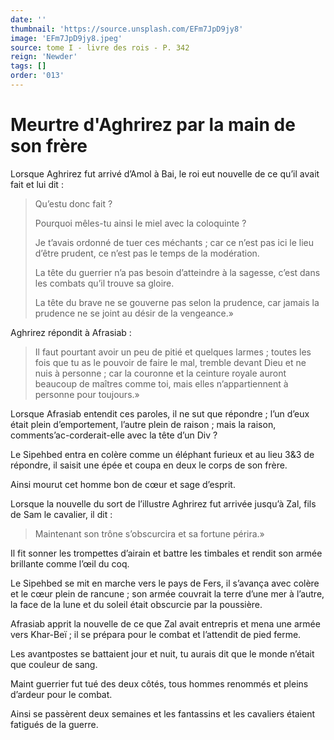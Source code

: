 ```yaml
---
date: ''
thumbnail: 'https://source.unsplash.com/EFm7JpD9jy8'
image: 'EFm7JpD9jy8.jpeg'
source: tome I - livre des rois - P. 342
reign: 'Newder'
tags: []
order: '013'
---
```


# Meurtre d'Aghrirez par la main de son frère

Lorsque Aghrirez fut arrivé d’Amol à Bai, le roi eut nouvelle de ce qu’il avait fait et lui dit :

> Qu’estu donc fait ?
>
> Pourquoi mêles-tu ainsi le miel avec la coloquinte ?
>
> Je t’avais ordonné de tuer ces méchants ; car ce n’est pas ici le lieu d’être prudent, ce n’est pas le temps de la modération.
>
> La tête du guerrier n’a pas besoin d’atteindre à la sagesse, c’est dans les combats qu’il trouve sa gloire.
>
> La tête du brave ne se gouverne pas selon la prudence, car jamais la prudence ne se joint au désir de la vengeance.»

Aghrirez répondit à Afrasiab :

> Il faut pourtant avoir un peu de pitié et quelques larmes ; toutes les fois que tu as le pouvoir de faire le mal, tremble devant Dieu et ne nuis à personne ; car la couronne et la ceinture royale auront beaucoup de maîtres comme toi, mais elles n’appartiennent à personne pour toujours.»

Lorsque Afrasiab entendit ces paroles, il ne sut que répondre ; l’un d’eux était plein d’emportement, l’autre plein de raison ; mais la raison, comments’ac-corderait-elle avec la tête d’un Div ?

Le Sipehbed entra en colère comme un éléphant furieux et au lieu 3&3 de répondre, il saisit une épée et coupa en deux le corps de son frère.

Ainsi mourut cet homme bon de cœur et sage d’esprit.

Lorsque la nouvelle du sort de l’illustre Aghrirez fut arrivée jusqu’à Zal, fils de Sam le cavalier, il dit :

> Maintenant son trône s’obscurcira et sa fortune périra.»

Il fit sonner les trompettes d’airain et battre les timbales et rendit son armée brillante comme l’œil du coq.

Le Sipehbed se mit en marche vers le pays de Fers, il s’avança avec colère et le cœur plein de rancune ; son armée couvrait la terre d’une mer à l’autre, la face de la lune et du soleil était obscurcie par la poussière.

Afrasiab apprit la nouvelle de ce que Zal avait entrepris et mena une armée vers Khar-Beï ; il se prépara pour le combat et l’attendit de pied ferme.

Les avantpostes se battaient jour et nuit, tu aurais dit que le monde n’était que couleur de sang.

Maint guerrier fut tué des deux côtés, tous hommes renommés et pleins d’ardeur pour le combat.

Ainsi se passèrent deux semaines et les fantassins et les cavaliers étaient fatigués de la guerre.
